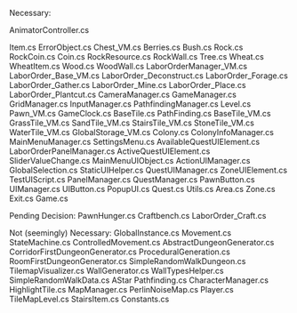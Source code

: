 Necessary:

AnimatorController.cs

Item.cs
ErrorObject.cs
Chest_VM.cs
Berries.cs
Bush.cs
Rock.cs
RockCoin.cs
Coin.cs
RockResource.cs
RockWall.cs
Tree.cs
Wheat.cs
WheatItem.cs
Wood.cs
WoodWall.cs
LaborOrderManager_VM.cs
LaborOrder_Base_VM.cs
LaborOrder_Deconstruct.cs
LaborOrder_Forage.cs
LaborOrder_Gather.cs
LaborOrder_Mine.cs
LaborOrder_Place.cs
LaborOrder_Plantcut.cs
CameraManager.cs
GameManager.cs
GridManager.cs
InputManager.cs
PathfindingManager.cs
Level.cs
Pawn_VM.cs
GameClock.cs
BaseTile.cs
PathFinding.cs
BaseTile_VM.cs
GrassTile_VM.cs
SandTile_VM.cs
StairsTile_VM.cs
StoneTile_VM.cs
WaterTile_VM.cs
GlobalStorage_VM.cs
Colony.cs
ColonyInfoManager.cs
MainMenuManager.cs
SettingsMenu.cs
AvailableQuestUIElement.cs
LaborOrderPanelManager.cs
ActiveQuestUIElement.cs
SliderValueChange.cs
MainMenuUIObject.cs
ActionUIManager.cs
GlobalSelection.cs
StaticUIHelper.cs
QuestUIManager.cs
ZoneUIElement.cs
TestUIScript.cs
PanelManager.cs
QuestManager.cs
PawnButton.cs
UIManager.cs
UIButton.cs
PopupUI.cs
Quest.cs
Utils.cs
Area.cs
Zone.cs
Exit.cs
Game.cs

Pending Decision:
PawnHunger.cs
Craftbench.cs
LaborOrder_Craft.cs

Not (seemingly) Necessary:
GlobalInstance.cs
Movement.cs
StateMachine.cs
ControlledMovement.cs
AbstractDungeonGenerator.cs
CorridorFirstDungeonGenerator.cs
ProceduralGeneration.cs
RoomFirstDungeonGenerator.cs
SimpleRandomWalkDungeon.cs
TilemapVisualizer.cs
WallGenerator.cs
WallTypesHelper.cs
SimpleRandomWalkData.cs
AStar Pathfinding.cs
CharacterManager.cs
HighlightTile.cs
MapManager.cs
PerlinNoiseMap.cs
Player.cs
TileMapLevel.cs
StairsItem.cs
Constants.cs

